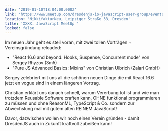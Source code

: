 ```yaml
---
date: '2019-01-10T18:04:00.000Z'
link: 'https://www.meetup.com/dresdenjs-io-javascript-user-group/events/ztzllqyzcbnb/'
location: 'NikkifakturNeu, Leipziger Straße 33, Dresden'
title: 'XXXX. JavaScript MeetUp '
locked: false
---
```

Im neuen Jahr geht es steil voran, mit zwei tollen Vorträgen + Vereinsgründung reloaded:  
* "React 16.6 and beyond: Hooks, Suspense, Concurrent mode" von Sergey Rhyzov (3m5)  
* "Pure JS Advanced Basics: Mixins" von Christian Ulbrich (Zalari GmbH)

Sergey zelebriert mit uns all die schönen neuen Dinge die mit React 16.6 jetzt en vogue sind in einem längeren Vortrag.

Christian erklärt uns danach schnell, warum Vererbung tot ist und wie man trotzdem Reusable Software craften kann, OHNE funktional programmieren zu müssen und ohne ReasonML, TypeScript & Co. sondern zur Abwechslung mal mit gutem alten REINEM JavaScript!

Davor, dazwischen wollen wir noch einen Verein gründen - damit DresdenJS auch in Zukunft kraftvoll zubeißen kann!
